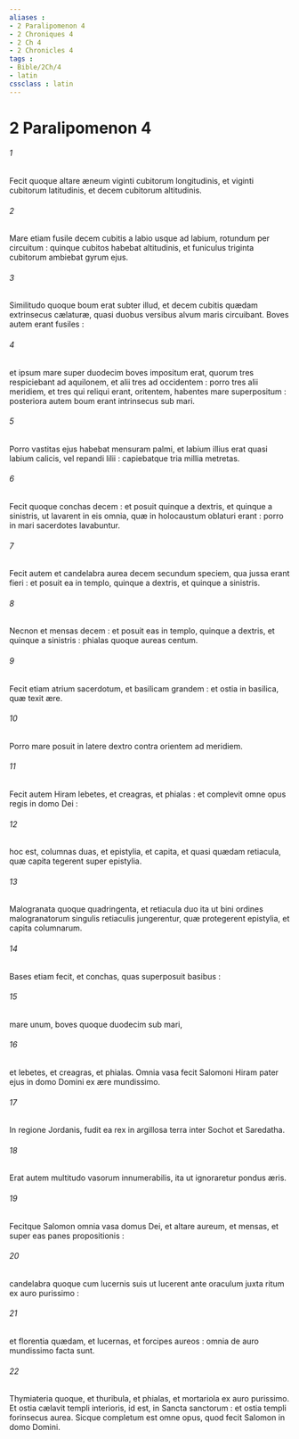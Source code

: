 ```yaml
---
aliases : 
- 2 Paralipomenon 4
- 2 Chroniques 4
- 2 Ch 4
- 2 Chronicles 4
tags : 
- Bible/2Ch/4
- latin
cssclass : latin
---
```


# 2 Paralipomenon 4

###### 1
Fecit quoque altare æneum viginti cubitorum longitudinis, et viginti cubitorum latitudinis, et decem cubitorum altitudinis.
###### 2
Mare etiam fusile decem cubitis a labio usque ad labium, rotundum per circuitum : quinque cubitos habebat altitudinis, et funiculus triginta cubitorum ambiebat gyrum ejus.
###### 3
Similitudo quoque boum erat subter illud, et decem cubitis quædam extrinsecus cælaturæ, quasi duobus versibus alvum maris circuibant. Boves autem erant fusiles :
###### 4
et ipsum mare super duodecim boves impositum erat, quorum tres respiciebant ad aquilonem, et alii tres ad occidentem : porro tres alii meridiem, et tres qui reliqui erant, oritentem, habentes mare superpositum : posteriora autem boum erant intrinsecus sub mari.
###### 5
Porro vastitas ejus habebat mensuram palmi, et labium illius erat quasi labium calicis, vel repandi lilii : capiebatque tria millia metretas.
###### 6
Fecit quoque conchas decem : et posuit quinque a dextris, et quinque a sinistris, ut lavarent in eis omnia, quæ in holocaustum oblaturi erant : porro in mari sacerdotes lavabuntur.
###### 7
Fecit autem et candelabra aurea decem secundum speciem, qua jussa erant fieri : et posuit ea in templo, quinque a dextris, et quinque a sinistris.
###### 8
Necnon et mensas decem : et posuit eas in templo, quinque a dextris, et quinque a sinistris : phialas quoque aureas centum.
###### 9
Fecit etiam atrium sacerdotum, et basilicam grandem : et ostia in basilica, quæ texit ære.
###### 10
Porro mare posuit in latere dextro contra orientem ad meridiem.
###### 11
Fecit autem Hiram lebetes, et creagras, et phialas : et complevit omne opus regis in domo Dei :
###### 12
hoc est, columnas duas, et epistylia, et capita, et quasi quædam retiacula, quæ capita tegerent super epistylia.
###### 13
Malogranata quoque quadringenta, et retiacula duo ita ut bini ordines malogranatorum singulis retiaculis jungerentur, quæ protegerent epistylia, et capita columnarum.
###### 14
Bases etiam fecit, et conchas, quas superposuit basibus :
###### 15
mare unum, boves quoque duodecim sub mari,
###### 16
et lebetes, et creagras, et phialas. Omnia vasa fecit Salomoni Hiram pater ejus in domo Domini ex ære mundissimo.
###### 17
In regione Jordanis, fudit ea rex in argillosa terra inter Sochot et Saredatha.
###### 18
Erat autem multitudo vasorum innumerabilis, ita ut ignoraretur pondus æris.
###### 19
Fecitque Salomon omnia vasa domus Dei, et altare aureum, et mensas, et super eas panes propositionis :
###### 20
candelabra quoque cum lucernis suis ut lucerent ante oraculum juxta ritum ex auro purissimo :
###### 21
et florentia quædam, et lucernas, et forcipes aureos : omnia de auro mundissimo facta sunt.
###### 22
Thymiateria quoque, et thuribula, et phialas, et mortariola ex auro purissimo. Et ostia cælavit templi interioris, id est, in Sancta sanctorum : et ostia templi forinsecus aurea. Sicque completum est omne opus, quod fecit Salomon in domo Domini.
